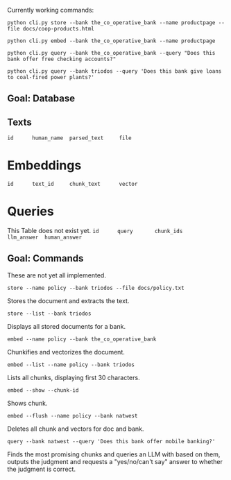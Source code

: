 Currently working commands:
```
python cli.py store --bank the_co_operative_bank --name productpage --file docs/coop-products.html

python cli.py embed --bank the_co_operative_bank --name productpage  

python cli.py query --bank the_co_operative_bank --query "Does this bank offer free checking accounts?"

python cli.py query --bank triodos --query 'Does this bank give loans to coal-fired power plants?'
```






Goal: Database
-------------

## Texts
`id      human_name  parsed_text     file`

# Embeddings
`id      text_id     chunk_text      vector`   

# Queries
This Table does not exist yet.
`id      query       chunk_ids       llm_answer  human_answer`


Goal: Commands
--------------
These are not yet all implemented.

`store --name policy --bank triodos --file docs/policy.txt`

Stores the document and extracts the text.

`store --list --bank triodos`

Displays all stored documents for a bank.

`embed --name policy --bank the_co_operative_bank`

Chunkifies and vectorizes the document.

`embed --list --name policy --bank triodos`

Lists all chunks, displaying first 30 characters.

`embed --show --chunk-id`

Shows chunk.

`embed --flush --name policy --bank natwest`

Deletes all chunk and vectors for doc and bank.

`query --bank natwest --query 'Does this bank offer mobile banking?'`

Finds the most promising chunks and queries an LLM with based on them, outputs the judgment and requests a "yes/no/can't say" answer to whether the judgment is correct.
